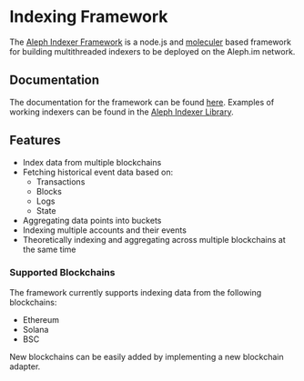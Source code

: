 # Indexing Framework

The [Aleph Indexer Framework](https://github.com/aleph-im/aleph-indexer-framework) is a node.js and
[moleculer](https://moleculer.services/) based framework for building multithreaded indexers to be deployed
on the Aleph.im network.

## Documentation

The documentation for the framework can be found [here](https://aleph-im.github.io/aleph-indexer-framework/).
Examples of working indexers can be found in the [Aleph Indexer Library](https://github.com/aleph-im/aleph-indexer-library).

## Features

- Index data from multiple blockchains
- Fetching historical event data based on:
    - Transactions
    - Blocks
    - Logs
    - State
- Aggregating data points into buckets
- Indexing multiple accounts and their events
- Theoretically indexing and aggregating across multiple blockchains at the same time

### Supported Blockchains

The framework currently supports indexing data from the following blockchains:

- Ethereum
- Solana
- BSC

New blockchains can be easily added by implementing a new blockchain adapter.